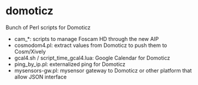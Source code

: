 domoticz
========

Bunch of Perl scripts for Domoticz

- cam_*: scripts to manage Foscam HD through the new AIP
- cosmodom4.pl: extract values from Domoticz to push them to Cosm/Xively
- gcal4.sh / script_time_gcal4.lua: Google Calendar for Domoticz
- ping_by_ip.pl: externalized ping for Domoticz
- mysensors-gw.pl: mysensor gateway to Domoticz or other platform that allow JSON interface
